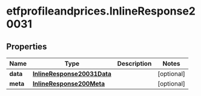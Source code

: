# etfprofileandprices.InlineResponse20031

## Properties

Name | Type | Description | Notes
------------ | ------------- | ------------- | -------------
**data** | [**InlineResponse20031Data**](InlineResponse20031Data.md) |  | [optional] 
**meta** | [**InlineResponse200Meta**](InlineResponse200Meta.md) |  | [optional] 


